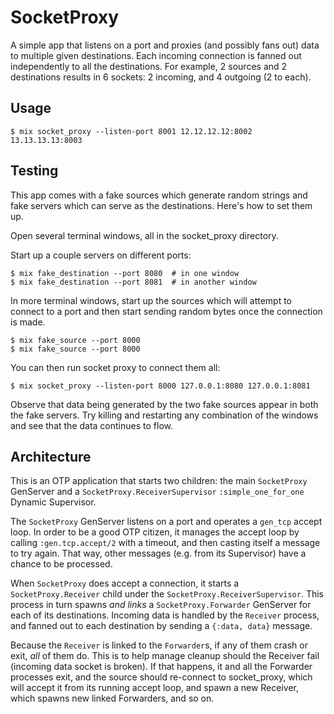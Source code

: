 # SocketProxy

A simple app that listens on a port and proxies (and possibly fans out) data to multiple given destinations. Each incoming connection is fanned out independently to all the destinations. For example, 2 sources and 2 destinations results in 6 sockets: 2 incoming, and 4 outgoing (2 to each).

## Usage

```
$ mix socket_proxy --listen-port 8001 12.12.12.12:8002 13.13.13.13:8003
```

## Testing

This app comes with a fake sources which generate random strings and fake servers which can serve as the destinations. Here's how to set them up.

Open several terminal windows, all in the socket_proxy directory.

Start up a couple servers on different ports:

```
$ mix fake_destination --port 8080  # in one window
$ mix fake_destination --port 8081  # in another window
```

In more terminal windows, start up the sources which will attempt to connect to a port and then start sending random bytes once the connection is made.

```
$ mix fake_source --port 8000
$ mix fake_source --port 8000
```

You can then run socket proxy to connect them all:

```
$ mix socket_proxy --listen-port 8000 127.0.0.1:8080 127.0.0.1:8081
```

Observe that data being generated by the two fake sources appear in both the fake servers. Try killing and restarting any combination of the windows and see that the data continues to flow.

## Architecture

This is an OTP application that starts two children: the main `SocketProxy` GenServer and a `SocketProxy.ReceiverSupervisor` `:simple_one_for_one` Dynamic Supervisor.

The `SocketProxy` GenServer listens on a port and operates a `gen_tcp` accept loop. In order to be a good OTP citizen, it manages the accept loop by calling `:gen.tcp.accept/2` with a timeout, and then casting itself a message to try again. That way, other messages (e.g. from its Supervisor) have a chance to be processed.

When `SocketProxy` does accept a connection, it starts a `SocketProxy.Receiver` child under the `SocketProxy.ReceiverSupervisor`. This process in turn spawns *and links* a `SocketProxy.Forwarder` GenServer for each of its destinations. Incoming data is handled by the `Receiver` process, and fanned out to each destination by sending a `{:data, data}` message.

Because the `Receiver` is linked to the `Forwarder`s, if any of them crash or exit, *all* of them do. This is to help manage cleanup should the Receiver fail (incoming data socket is broken). If that happens, it and all the Forwarder processes exit, and the source should re-connect to socket_proxy, which will accept it from its running accept loop, and spawn a new Receiver, which spawns new linked Forwarders, and so on.
